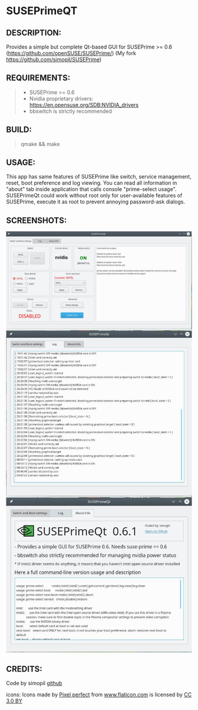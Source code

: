 # SUSEPrimeQT
## DESCRIPTION:
Provides a simple but complete Qt-based GUI for SUSEPrime >= 0.6
(https://github.com/openSUSE/SUSEPrime/) 
(My fork https://github.com/simopil/SUSEPrime)

## REQUIREMENTS: 
>- SUSEPrime >= 0.6
>- Nvidia proprietary drivers: https://en.opensuse.org/SDB:NVIDIA_drivers
>- bbswitch is strictly recommended

## BUILD:
> qmake && make

## USAGE:
This app has same features of SUSEPrime like switch, service management, reset, boot preference and log viewing.
You can read all information in "about" tab inside application that calls console "prime-select usage".
SUSEPrimeQt could work without root only for user-available features of SUSEPrime, execute it as root to prevent annoying password-ask dialogs.

## SCREENSHOTS:
![Alt text](/Screenshots/screen1.jpeg?raw=true)
![Alt text](/Screenshots/screen2.jpeg?raw=true)
![Alt text](/Screenshots/about.jpeg?raw=true)

## CREDITS:
Code by simopil <a href="https://github.com/simopil">github</a>

icons:
Icons made by <a href="https://www.flaticon.com/authors/pixel-perfect" title="Pixel perfect">Pixel perfect</a> from <a href="https://www.flaticon.com/" 			    title="Flaticon">www.flaticon.com</a> is licensed by <a href="http://creativecommons.org/licenses/by/3.0/" 			    title="Creative Commons BY 3.0" target="_blank">CC 3.0 BY</a> 
